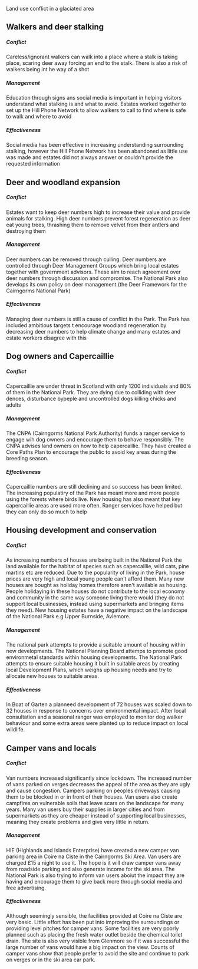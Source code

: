 Land use conflict in a glaciated area

## Walkers and deer stalking
##### Conflict
Careless/ignorant walkers can walk into a place where a stalk is taking place, scaring deer away forcing an end to the stalk. There is also a risk of walkers being int he way of a shot

##### Management
Education through signs ans social media is important in helping visitors understand what stalking is and what to avoid. Estates worked together to set up the Hill Phone Network to allow walkers to call to find where is safe to walk and where to avoid

##### Effectiveness
Social media has been effective in increasing understanding surrounding stalking, however the Hill Phone Network has been abandoned as little use was made and estates did not always answer or couldn't provide the requested information

## Deer and woodland expansion
##### Conflict
Estates want to keep deer numbers high to increase their value and provide animals for stalking. High deer numbers prevent forest regeneration as deer eat young trees, thrashing them to remove velvet from their antlers and destroying them

##### Management
Deer numbers can be removed through culling. Deer numbers are controlled through Deer Management Groups which bring local estates together with government advisors. These aim to reach agreement over deer numbers through discussion and compromise. The National Park also develops its own policy on deer management (the Deer Framework for the Cairngorms National Park)

##### Effectiveness
Managing deer numbers is still a cause of conflict in the Park. The Park has included ambitious targets t encourage woodland regeneration by decreasing deer numbers to help climate change and many estates and estate workers disagree with this

## Dog owners and Capercaillie
##### Conflict
Capercaillie are under threat in Scotland with only 1200 individuals and 80% of them in the National Park. They are dying due to colliding with deer dences, disturbance bypeple and uncontrolled dogs killing chicks and adults

##### Management
The CNPA (Cairngorms National Park Authority) funds a ranger service to engage wih dog owners and encourage them to behave responsibly. The CNPA advises land owners on how to help capercaillie. They have created a Core Paths Plan to encourage the public to avoid key areas during the breeding season.

##### Effectiveness
Capercaillie numbers are still declining and so success has been limited. The increasing populatiry of the Park has meant more and more people using the forests where birds live. New housing has also meant that key capercaillie areas are used more often. Ranger services have helped but they can only do so much to help

## Housing development and conservation
##### Conflict
As increasing numbers of houses are being built in the National Park the land available for the habitat of species such as capercaillie, wild cats, pine martins etc are reduced. Due to the popularity of living in the Park, house prices are very high and local young people can't afford them. Many new houses are bought as holiday homes therefore aren't available as housing. People holidaying in these houses do not contribute to the local economy and community in the same way someone living there would (they do not support local businesses, instead using supermarkets and bringing items they need). New housing estates have a negative impact on the landscape of the National Park e.g Upper Burnside, Aviemore.

##### Management
The national park attempts to provide a suitable amount of housing within new developments. The National Planning Board attemps to promote good environmetal standards within housing developments. The National Park attempts to ensure suitable housing it built in suitable areas by creating local Development Plans, which weighs up housing needs and try to allocate new houses to suitable areas.

##### Effectiveness
In Boat of Garten a planneed development of 72 houses was scaled down to 32 houses in response to concerns over environmental impact. After local consultation and a seasonal ranger was employed to monitor dog walker behaviour and some extra areas were planted up to reduce impact on local wildlife.

## Camper vans and locals
##### Conflict
Van numbers increased significantly since lockdown. The increased number of vans parked on verges decreases the appeal of the area as they are ugly and cause congestion. Campers parking on peoples driveways causing them to be blocked in or in front of their houses. Van users also create campfires on vulnerable soils that leave scars on the landscape for many years. Many van users buy their supplies in larger cities and from supermarkets as they are cheaper instead of supporting local businesses, meaning they create problems and give very little in return.

##### Management
HIE (Highlands and Islands Enterprise) have created a new camper van parking area in Coire na Ciste in the Cairngorms Ski Area. Van users are charged £15 a night to use it. The hope is it will draw camper vans away from roadside parking and also generate income for the ski area. The National Park is also trying to inform van users aboiut the impact they are having and encourage them to give back more through social media and free advertising.

##### Effectiveness
Although seemingly sensible, the facilities provided at Coire na Ciste are very basic. Little effort has been put into improving the surroundings or providing level pitches for camper vans. Some facilities are very poorly planned such as placing the fresh water outlet beside the chemical toilet drain. The site is also very visible from Glenmore so if it was successful the large number of vans would have a big impact on the view. Counts of camper vans show that people prefer to avoid the site and continue to park on verges or in the ski area car park.